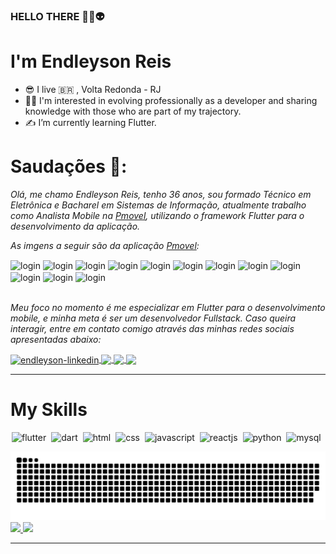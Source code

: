 ### HELLO THERE 👾🤖👽

# I'm Endleyson Reis
  
  * :sunglasses: I live :brazil: , Volta Redonda - RJ
  * :man_technologist: I'm interested in evolving professionally as a developer and sharing knowledge with those who are part of my trajectory.
  * :writing_hand: I’m currently learning Flutter.


# Saudações 🖖:

*Olá, me chamo Endleyson Reis, tenho 36 anos, sou formado Técnico em Eletrônica e Bacharel em Sistemas de Informação, atualmente trabalho como Analista Mobile na [Pmovel](https://ola.pmovel.com.br/), utilizando o framework Flutter para o desenvolvimento da aplicação.*

*As imgens a seguir são da aplicação [Pmovel](https://ola.pmovel.com.br/):*

<div>
<img align="center" alt="login" width="150" src="https://user-images.githubusercontent.com/52048005/166159881-12ef27fb-dabe-41d0-897c-54129978b876.jpeg" style="max-width:100%;">
  <img align="center" alt="login" width="150" src="https://user-images.githubusercontent.com/52048005/166159759-e2b9fa6f-d316-49fe-b1f3-2765397a27d4.jpeg" style="max-width:100%;">
  <img align="center" alt="login" width="150" src="https://user-images.githubusercontent.com/52048005/166159760-ce7b11de-681b-45f0-9980-a4d647e36c95.jpeg" style="max-width:100%;">
  <img align="center" alt="login" width="150" src="https://user-images.githubusercontent.com/52048005/166159762-3a23c1ba-a71d-4ba9-923c-f48408f50099.jpeg" style="max-width:100%;">
  <img align="center" alt="login" width="150" src="https://user-images.githubusercontent.com/52048005/166159755-5c8f58cc-027d-4e40-96ef-4c5321719a4c.jpeg" style="max-width:100%;">

  <img align="center" alt="login" width="150" src="https://user-images.githubusercontent.com/52048005/166160514-5ac36845-148f-478a-b870-83c2b0c0b474.jpeg" style="max-width:100%;">
<img align="center" alt="login" width="150" src="https://user-images.githubusercontent.com/52048005/166159752-d1109e98-92b6-4572-a4d3-a4866ff7a8f0.jpeg" style="max-width:100%;">
  <img align="center" alt="login" width="150" src="https://user-images.githubusercontent.com/52048005/166159763-9d26d824-8513-4bce-9ca2-6ef7195e1532.jpeg" style="max-width:100%;">
  <img align="center" alt="login" width="150" src="https://user-images.githubusercontent.com/52048005/166160510-11edcd21-93cc-402b-b31c-a5e429812828.jpeg" style="max-width:100%;">
  <img align="center" alt="login" width="150" src="https://user-images.githubusercontent.com/52048005/166160513-b36f5f28-b0bd-4175-b7a0-4f666eae8e2e.jpeg" style="max-width:100%;">
  <img align="center" alt="login" width="150" src="https://user-images.githubusercontent.com/52048005/166160512-f8df1313-9718-4a71-9e57-92298332b62c.jpeg" style="max-width:100%;">
  <img align="center" alt="login" width="150" src="https://user-images.githubusercontent.com/52048005/166161178-c08f509a-3a6c-471d-ab38-89a2b1539df1.jpeg" style="max-width:100%;">
</div>
</br>

*Meu foco no momento é me especializar em Flutter para o desenvolvimento mobile, e minha meta é ser um desenvolvedor Fullstack. Caso queira interagir, entre em contato comigo através das minhas redes sociais apresentadas abaixo:*



<div>
<a href="https://www.linkedin.com/in/endleyson/" target="_blank">
  <img align="center" alt="endleyson-linkedin" width="50" src="https://cdn.jsdelivr.net/gh/devicons/devicon/icons/linkedin/linkedin-original.svg" style="max-width:100%;">
</a>

<a href="https://www.instagram.com/endleyson/" target="_blank">
  <img  align="center"  src="https://img.icons8.com/cute-clipart/344/instagram-new.png" width="50" style="max-width:100%;"/>
</a>

<a href="https://www.facebook.com/endleyson/" target="_blank">
  <img  align="center"  src="https://cdn.jsdelivr.net/gh/devicons/devicon/icons/facebook/facebook-original.svg" width="50" style="max-width:100%;"/>
</a>

<a href="https://api.whatsapp.com/send?phone=5524993091882&text=Ol%C3%A1.%20venho%20do%20github.%20Gostaria%20de%20falar%20com%20voc%C3%AA!" target="_blank" >
  <img  align="center" src="https://img.icons8.com/external-justicon-flat-justicon/344/external-whatsapp-social-media-justicon-flat-justicon.png" width="50" style="max-width:100%;"/> 
</a>
  </div>

<hr />
  
# My Skills

<img src="https://cdn.jsdelivr.net/gh/devicons/devicon/icons/flutter/flutter-original.svg" alt="flutter" widtf="50" height="50" style="max-width:100%;margin: 0 2px;"></img>
<img src="https://cdn.jsdelivr.net/gh/devicons/devicon/icons/dart/dart-original.svg" alt="dart" widtf="50" height="50" style="max-width:100%;margin: 0 2px;"></img>
<img src="https://cdn.jsdelivr.net/gh/devicons/devicon/icons/html5/html5-original.svg" alt="html" widtf="50" height="50" style="max-width:100%;margin: 0 2px;"></img>
<img src="https://cdn.jsdelivr.net/gh/devicons/devicon/icons/css3/css3-original.svg" alt="css" widtf="50" height="50" style="max-width:100%;margin: 0 2px;"></img>
<img src="https://cdn.jsdelivr.net/gh/devicons/devicon/icons/javascript/javascript-original.svg" alt="javascript" widtf="50" height="50" style="max-width:100%;margin: 0 2px;"></img>
<img src="https://cdn.jsdelivr.net/gh/devicons/devicon/icons/react/react-original.svg" alt="reactjs" widtf="50" height="50" style="max-width:100%;margin: 0 2px;"></img>
<img src="https://cdn.jsdelivr.net/gh/devicons/devicon/icons/python/python-original.svg" alt="python" widtf="50" height="50" style="max-width:100%;margin: 0 2px;"></img>
<img src="https://cdn.jsdelivr.net/gh/devicons/devicon/icons/mysql/mysql-original-wordmark.svg" alt="mysql" widtf="50" height="50" style="max-width:100%;margin: 0 2px;"></img>

![Snake animation](https://github.com/endleyson/endleyson/blob/output/github-contribution-grid-snake.svg)
  <a href="https://github.com/endleyson">
  <img height="180em" src="https://github-readme-stats.vercel.app/api/top-langs/?username=endleyson&layout=compact&langs_count=7&theme=dracula"/>
  <img height="180em" src="https://github-readme-stats.vercel.app/api?username=endleyson&show_icons=true&theme=dracula&include_all_commits=true&count_private=true"/>
  
 
<hr />
    <!--
**Endleyson/Endleyson** is a ✨ _special_ ✨ repository because its `README.md` (this file) appears on your GitHub profile.

Here are some ideas to get you started:

- 🔭 I’m currently working on ...
- 🌱 I’m currently learning ...
- 👯 I’m looking to collaborate on ...
- 🤔 I’m looking for help with ...
- 💬 Ask me about ...
- 📫 How to reach me: ...
- 😄 Pronouns: ...
- ⚡ Fun fact: ...
-->
